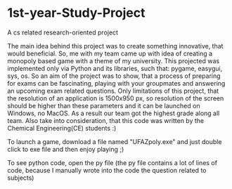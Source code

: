 # 1st-year-Study-Project
A cs related research-oriented project

The main idea behind this project was to create something innovative, that would beneficial. So, me with my team came up with idea of creating a monopoly based game with a
theme of my university. This projected was implemented only via Python and its libraries, such that: pygame, easygui, sys, os. So an aim of the project was to show, that 
a process of preparing for exams can be fascinating, playing with your groupmates and answering an upcoming exam related questions. Only limitations of this project, that the resolution of an application is 1500x950 px, so
resolution of the screen should be higher than these parameters and it can be launched on Windows, no MacOS. As a result our team got the highest grade along all team. Also take into consideration, that this code was written by the Chemical Engineering(CE) students :)

To launch a game, download a file named "UFAZpoly.exe" and just double click to exe file and then enjoy playing ;)

To see python code, open the py file (the py file contains a lot of lines of code, because I manually wrote into the code the question related to subjects)
